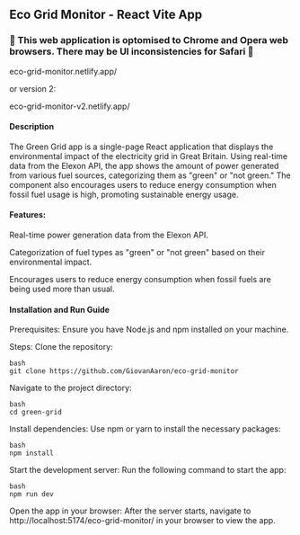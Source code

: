 ## Eco Grid Monitor - React Vite App

### 🚨 This web application is optomised to Chrome and Opera web browsers. There may be UI inconsistencies for Safari 🚨

eco-grid-monitor.netlify.app/

or version 2:

eco-grid-monitor-v2.netlify.app/


#### Description
The Green Grid app is a single-page React application that displays the environmental impact of the electricity grid in Great Britain. Using real-time data from the Elexon API, the app shows the amount of power generated from various fuel sources, categorizing them as "green" or "not green." The component also encourages users to reduce energy consumption when fossil fuel usage is high, promoting sustainable energy usage.

#### Features:
Real-time power generation data from the Elexon API.

Categorization of fuel types as "green" or "not green" based on their environmental impact.

Encourages users to reduce energy consumption when fossil fuels are being used more than usual.

#### Installation and Run Guide
Prerequisites:
Ensure you have Node.js and npm installed on your machine.

Steps:
Clone the repository:

```
bash
git clone https://github.com/GiovanAaron/eco-grid-monitor
```
Navigate to the project directory:

```
bash
cd green-grid
```
Install dependencies: Use npm or yarn to install the necessary packages:

```
bash
npm install
```

Start the development server: Run the following command to start the app:
```
bash
npm run dev

```
Open the app in your browser: After the server starts, navigate to http://localhost:5174/eco-grid-monitor/ in your browser to view the app.
